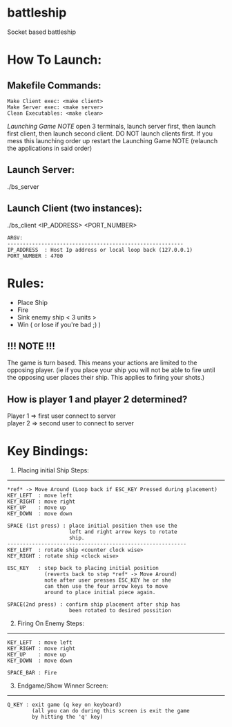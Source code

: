 # battleship
Socket based battleship

How To Launch:
===============================================================================
  Makefile Commands:
  -----------------------------------------------------------
    Make Client exec: <make client>
    Make Server exec: <make server>
    Clean Executables: <make clean>

  *Launching Game NOTE* open 3 terminals, launch server first, then
        launch first client, then launch second client. DO NOT launch
        clients first. If you mess this launching order up restart the
        Launching Game NOTE (relaunch the applications in said order)

  Launch Server:
  -----------------------------------------------------------
  ./bs_server

  Launch Client (two instances):
  -----------------------------------------------------------
  ./bs_client <IP_ADDRESS> <PORT_NUMBER>

    ARGV:
    ---------------------------------------------------------
    IP_ADDRESS  : Host Ip address or local loop back (127.0.0.1)
    PORT_NUMBER : 4700

Rules:
===============================================================================
- Place Ship
- Fire
- Sink enemy ship < 3 units >
- Win ( or lose if you're bad ;) )

!!! NOTE !!!
-------------------------------------------------------------
  The game is turn based. This means your actions are limited
  to the opposing player. (ie if you place your ship you will
    not be able to fire until the opposing user places their
    ship. This applies to firing your shots.)

How is player 1 and player 2 determined?
-------------------------------------------------------------
  Player 1 => first user connect to server  
  player 2 => second user to connect to server  

Key Bindings:
===============================================================================
1) Placing initial Ship Steps:
--------------------------------------------------------------

    *ref* -> Move Around (Loop back if ESC_KEY Pressed during placement)
    KEY_LEFT  : move left
    KEY_RIGHT : move right
    KEY_UP    : move up
    KEY_DOWN  : move down

    SPACE (1st press) : place initial position then use the
                        left and right arrow keys to rotate
                        ship.
    ----------------------------------------------------------
    KEY_LEFT  : rotate ship <counter clock wise>
    KEY_RIGHT : rotate ship <clock wise>

    ESC_KEY   : step back to placing initial position
                (reverts back to step *ref* -> Move Around)
                note after user presses ESC_KEY he or she
                can then use the four arrow keys to move
                around to place initial piece again.

    SPACE(2nd press) : confirm ship placement after ship has
                        been rotated to desired possition

2) Firing On Enemy Steps:
--------------------------------------------------------------
    KEY_LEFT  : move left  
    KEY_RIGHT : move right  
    KEY_UP    : move up  
    KEY_DOWN  : move down  

    SPACE_BAR : Fire  

3) Endgame/Show Winner Screen:
--------------------------------------------------------------
    Q_KEY : exit game (q key on keyboard)
            (all you can do during this screen is exit the game
            by hitting the 'q' key)
